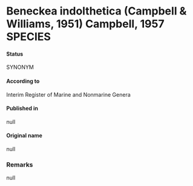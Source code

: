 # Beneckea indolthetica (Campbell & Williams, 1951) Campbell, 1957 SPECIES

#### Status
SYNONYM

#### According to
Interim Register of Marine and Nonmarine Genera

#### Published in
null

#### Original name
null

### Remarks
null